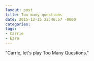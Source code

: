 ```yaml
---
layout: post
title: Too many questions
date: 2015-12-15 23:46:57 -0000
categories:
tags:
- Carrie
- Ezra
---
```

"Carrie, let's play Too Many Questions."
